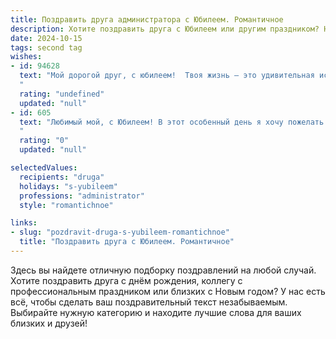 ```yaml
---
title: Поздравить друга администратора с Юбилеем. Романтичное
description: Хотите поздравить друга с Юбилеем или другим праздником? Наш ИИ создаст незабываемое поздравление, а вы обязательно выделитесь среди других.  
date: 2024-10-15
tags: second tag
wishes:
- id: 94628
  text: "Мой дорогой друг, с юбилеем!  Твоя жизнь – это удивительная история, полная ярких моментов и незабываемых встреч.  Ты, как опытный администратор,  с лёгкостью управляешь не только своей работой, но и своей судьбой, создавая вокруг себя атмосферу уюта и гармонии.  Пусть этот юбилей станет началом новой, прекрасной главы твоей жизни, наполненной любовью, счастьем и невероятными приключениями.  Я бесконечно рад(а) быть твоим другом и желаю тебе всего самого светлого и прекрасного!
  "
  rating: "undefined"
  updated: "null"
- id: 605
  text: "Любимый мой, с Юбилеем! В этот особенный день я хочу пожелать тебе, чтобы жизнь была полна ярких красок, головокружительных успехов и нежных чувств. Пусть твоя администраторская жилка помогает тебе с легкостью управлять не только делами, но и нашими мечтами, превращая их в реальность. Я безмерно тобой горжусь и бесконечно люблю!
  "
  rating: "0"
  updated: "null"

selectedValues:
  recipients: "druga"
  holidays: "s-yubileem"
  professions: "administrator"
  style: "romantichnoe"

links:
- slug: "pozdravit-druga-s-yubileem-romantichnoe"
  title: "Поздравить друга с Юбилеем. Романтичное"
---
```


Здесь вы найдете отличную подборку поздравлений на любой случай. 
Хотите поздравить друга с днём рождения, коллегу с профессиональным праздником или близких с Новым годом? У нас есть всё, чтобы сделать ваш поздравительный текст незабываемым. Выбирайте нужную категорию и находите лучшие слова для ваших близких и друзей!
